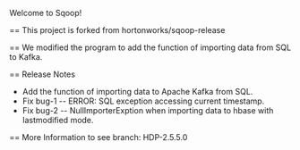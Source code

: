 Welcome to Sqoop!

== This project is forked from hortonworks/sqoop-release

== We modified the program to add the function of importing data from SQL to Kafka.

== Release Notes

* Add the function of importing data to Apache Kafka from SQL.
* Fix bug-1 -- ERROR: SQL exception accessing current timestamp.
* Fix bug-2 -- NullImporterExption when importing data to hbase with lastmodified mode.

== More Information to see branch: HDP-2.5.5.0


